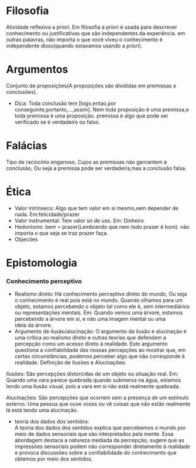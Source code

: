 # Filosofia
Atividade reflexiva a priori.
Em filosofia a priori é usada para descrever conhecimento ou justificativas que são independentes da experiência. em outras palavras, não importa o que você viveu o conhecimento é independente disso(quando estavamos usando a priori).
# Argumentos   
Conjunto de proposições(A proposições são divididas em premissas e conclusões).
- Dica: Toda conclusão tem [logo,entao,por conseguinte,portanto,...,assim]. 
Nem toda proposição é uma premissa,e toda premissa é uma proposição.
premissa é algo que pode ser verificado se é verdadeiro ou falso.
# Falácias
Tipo de raciocínio enganoso, Cujos as premissas não ganrantem a conclusão, Ou sejá a premissa pode ser verdadeira,mas a conclusão falsa.
 # Ética 
- Valor intrínseco: Algo que tem valor em si mesmo,sem depender de nada.
Em:felicidade/prazer
- Valor instrumental: Tem valor só de uso.
Em: Dinheiro
- Hedonismo: bem = prazer(Lembrando que nem todo prazer é bom).
não importa o que seja se traz prazer faça.
- Objecões


# Epistomologia
### Conhecimento perceptivo<br>
- Realismo direto: Há conhecimento perceptivo direto do mundo, Ou seja o conhecimento é real pois está no mundo.
Quando olhamos para um objeto, estamos percebendo o objeto tal como ele é, sem intermediários ou representações mentais.
Em: Quando vemos uma árvore, estamos percebendo a árvore em si, e não uma imagem mental ou uma ideia da árvore.<br>
- Argumento de ilusão/alucinação: O argumento da ilusão e alucinação é uma crítica ao realismo direto e outras teorias que defendem a percepção como um acesso direto à realidade. Este argumento questiona a confiabilidade das nossas percepções ao mostrar que, em certas circunstâncias, podemos perceber algo que não corresponde à realidade.
 Definição de Ilusões e Alucinações:

Ilusões: São percepções distorcidas de um objeto ou situação real.
Em: Quando uma vara parece quebrada quando submersa na água, estamos tendo uma ilusão visual, pois a vara em si não está realmente quebrada.<br>

Alucinações: São percepções que ocorrem sem a presença de um estímulo externo. Uma pessoa que ouve vozes ou vê coisas que não estão realmente lá está tendo uma alucinação.
- teoria dos dados dos sentidos:<br>
  A teoria dos dados dos sentidos explica que percebemos o mundo por meio de dados sensoriais que são interpretados pela mente. Essa abordagem destaca a natureza mediada da percepção, sugere que as impressões sensoriais podem não corresponder diretamente à realidade e provoca discussões sobre a confiabilidade do conhecimento que obtemos por meio dos sentidos.
